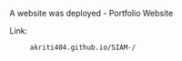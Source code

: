 A website was deployed - Portfolio Website

Link:
         
         akriti404.github.io/SIAM-/


         
